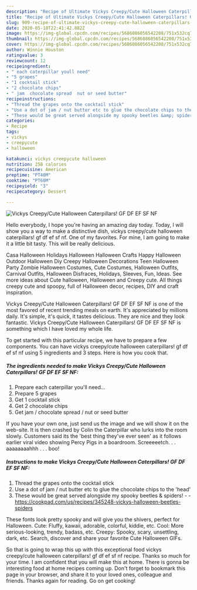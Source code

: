 ```yaml
---
description: "Recipe of Ultimate Vickys Creepy/Cute Halloween Caterpillars! GF DF EF SF NF"
title: "Recipe of Ultimate Vickys Creepy/Cute Halloween Caterpillars! GF DF EF SF NF"
slug: 909-recipe-of-ultimate-vickys-creepy-cute-halloween-caterpillars-gf-df-ef-sf-nf
date: 2020-05-10T22:41:42.882Z
image: https://img-global.cpcdn.com/recipes/5686086056542208/751x532cq70/vickys-creepycute-halloween-caterpillars-gf-df-ef-sf-nf-recipe-main-photo.jpg
thumbnail: https://img-global.cpcdn.com/recipes/5686086056542208/751x532cq70/vickys-creepycute-halloween-caterpillars-gf-df-ef-sf-nf-recipe-main-photo.jpg
cover: https://img-global.cpcdn.com/recipes/5686086056542208/751x532cq70/vickys-creepycute-halloween-caterpillars-gf-df-ef-sf-nf-recipe-main-photo.jpg
author: Winnie Houston
ratingvalue: 3
reviewcount: 12
recipeingredient:
- " each caterpillar youll need"
- "5 grapes"
- "1 cocktail stick"
- "2 chocolate chips"
- " jam  chocolate spread  nut or seed butter"
recipeinstructions:
- "Thread the grapes onto the cocktail stick"
- "Use a dot of jam / nut butter etc to glue the chocolate chips to the &#39;head&#39;"
- "These would be great served alongside my spooky beetles &amp; spiders!  https://cookpad.com/us/recipes/345248-vickys-halloween-beetles-spiders"
categories:
- Recipe
tags:
- vickys
- creepycute
- halloween

katakunci: vickys creepycute halloween 
nutrition: 258 calories
recipecuisine: American
preptime: "PT40M"
cooktime: "PT60M"
recipeyield: "3"
recipecategory: Dessert

---
```



![Vickys Creepy/Cute Halloween Caterpillars! GF DF EF SF NF](https://img-global.cpcdn.com/recipes/5686086056542208/751x532cq70/vickys-creepycute-halloween-caterpillars-gf-df-ef-sf-nf-recipe-main-photo.jpg)

Hello everybody, I hope you're having an amazing day today. Today, I will show you a way to make a distinctive dish, vickys creepy/cute halloween caterpillars! gf df ef sf nf. One of my favorites. For mine, I am going to make it a little bit tasty. This will be really delicious.

Casa Halloween Holidays Halloween Halloween Crafts Happy Halloween Outdoor Halloween Diy Creepy Halloween Decorations Teen Halloween Party Zombie Halloween Costumes, Cute Costumes, Halloween Outfits, Carnival Outfits, Halloween Disfraces, Holidays, Sleeves, Fun, Ideas. See more ideas about Cute halloween, Halloween and Creepy cute. All things creepy cute and spoopy, full of Halloween decor, recipes, DIY and craft inspiration.

Vickys Creepy/Cute Halloween Caterpillars! GF DF EF SF NF is one of the most favored of recent trending meals on earth. It's appreciated by millions daily. It's simple, it's quick, it tastes delicious. They are nice and they look fantastic. Vickys Creepy/Cute Halloween Caterpillars! GF DF EF SF NF is something which I have loved my whole life.


To get started with this particular recipe, we have to prepare a few components. You can have vickys creepy/cute halloween caterpillars! gf df ef sf nf using 5 ingredients and 3 steps. Here is how you cook that.

<!--inarticleads1-->

##### The ingredients needed to make Vickys Creepy/Cute Halloween Caterpillars! GF DF EF SF NF:

1. Prepare  each caterpillar you&#39;ll need...
1. Prepare 5 grapes
1. Get 1 cocktail stick
1. Get 2 chocolate chips
1. Get  jam / chocolate spread / nut or seed butter


If you have your own one, just send us the image and we will show it on the web-site. It is then crashed by Colin the Caterpillar who lurks into the room slowly. Customers said its the &#39;best thing they&#39;ve ever seen&#39; as it follows earlier viral video showing Percy Pigs in a boardroom. Screeeeetch. . . aaaaaaaahhh . . . boo! 

<!--inarticleads2-->

##### Instructions to make Vickys Creepy/Cute Halloween Caterpillars! GF DF EF SF NF:

1. Thread the grapes onto the cocktail stick
1. Use a dot of jam / nut butter etc to glue the chocolate chips to the &#39;head&#39;
1. These would be great served alongside my spooky beetles &amp; spiders! -  - https://cookpad.com/us/recipes/345248-vickys-halloween-beetles-spiders


These fonts look pretty spooky and will give you the shivers, perfect for Halloween. Cute: Fluffy, kawaii, adorable, colorful, kiddie, etc. Cool: More serious-looking, trendy, badass, etc. Creepy: Spooky, scary, unsettling, dark, etc. Search, discover and share your favorite Cute Halloween GIFs. 

So that is going to wrap this up with this exceptional food vickys creepy/cute halloween caterpillars! gf df ef sf nf recipe. Thanks so much for your time. I am confident that you will make this at home. There is gonna be interesting food at home recipes coming up. Don't forget to bookmark this page in your browser, and share it to your loved ones, colleague and friends. Thanks again for reading. Go on get cooking!
